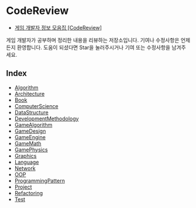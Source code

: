 # CodeReview  

- [게임 개발자 정보 모음집 [CodeReview]](https://fkdl0048.github.io/daily/CodeReview_Promotion/)

게임 개발자가 공부하며 정리한 내용을 리뷰하는 저장소입니다. 기여나 수정사항은 언제든지 환영합니다. 도움이 되셨다면 Star을 눌러주시거나 기여 또는 수정사항을 남겨주세요.

## Index

- [Algorithm](Algorithm/README.md)
- [Architecture](Architecture/README.md)
- [Book](Book/README.md)
- [ComputerScience](ComputerScience/README.md)
- [DataStructure](DataStructure/README.md)
- [DevelopmentMethodology](DevelopmentMethodology/README.md)
- [GameAlgorithm](GameAlgorithm/README.md)
- [GameDesign](GameDesign/README.md)
- [GameEngine](GameEngine/README.md)
- [GameMath](GameMath/README.md)
- [GamePhysics](GamePhysics/README.md)
- [Graphics](Graphics/README.md)
- [Language](Language/README.md)
- [Network](Network/README.md)
- [OOP](OOP/README.md)
- [ProgrammingPattern](ProgrammingPatterns/README.md)
- [Project](Project/README.md)
- [Refactoring](Refactoring/)
- [Test](Test/README.md)
